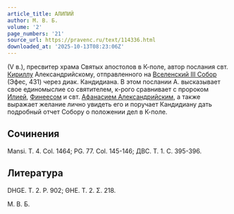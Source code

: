 ```yaml
---
article_title: АЛИПИЙ
author: М. В. Б.
volume: '2'
page_numbers: '21'
source_url: https://pravenc.ru/text/114336.html
downloaded_at: '2025-10-13T08:23:06Z'
---
```


(V в.), пресвитер храма Святых апостолов в К-поле, автор послания свт. [Кириллу](https://pravenc.ru/text/Кирилл.html) Александрийскому, отправленного на [Вселенский III Собор](<https://pravenc.ru/text/Вселенский III Собор.html>) (Эфес, 431) через диак. Кандидиана. В этом послании А. высказывает свое единомыслие со святителем, к-рого сравнивает с пророком [Илией](https://pravenc.ru/text/Илией.html), [Финеесом](https://pravenc.ru/text/Финеесом.html) и свт. [Афанасием Александрийским](<https://pravenc.ru/text/Афанасием Александрийским.html>), а также выражает желание лично увидеть его и поручает Кандидиану дать подробный отчет Собору о положении дел в К-поле.

## Сочинения

Mansi. T. 4. Col. 1464; PG. 77. Col. 145-146; ДВС. Т. 1. С. 395-396.

## Литература

DHGE. T. 2. P. 902; ΘΗΕ. Τ. 2. Σ. 218.

М. В. Б.
